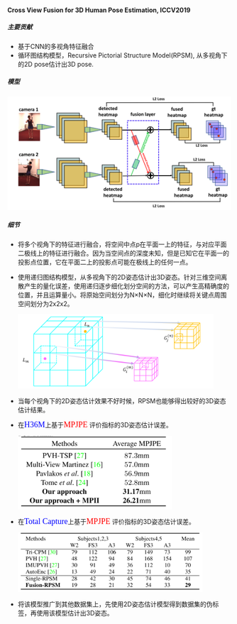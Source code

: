 #### Cross View Fusion for 3D Human Pose Estimation, ICCV2019

##### 主要贡献

- 基于CNN的多视角特征融合
- 循环图结构模型，Recursive Pictorial Structure Model(RPSM), 从多视角下的2D pose估计出3D pose.

##### 模型

![model](images/CVF_model.png)

##### 细节

- 将多个视角下的特征进行融合，将空间中点p在平面一上的特征，与对应平面二极线上的特征进行融合。因为当空间点的深度未知，但是已知它在平面一的投影点位置，它在平面二上的投影点可能在极线上的任何一点。

- 使用递归图结构模型，从多视角下的2D姿态估计出3D姿态。针对三维空间离散产生的量化误差，使用递归逐步细化划分空间的方法，可以产生高精确度的位置，并且运算量小。将原始空间划分为N×N×N，细化时继续将关键点周围空间划分为2x2x2。

  <img src="images/discretization.png" alt="discretization" style="zoom: 80%;" />

- 当每个视角下的2D姿态估计效果不好时候，RPSM也能够得出较好的3D姿态估计结果。

- 在<font face="黑体" color=blue size=4>H36M</font>上基于<font face="黑体" color=red size=4>MPJPE</font> 评价指标的3D姿态估计误差。

  <img src="images/CVF_H36M_result.png" alt="result1" style="zoom: 80%;" />

- 在<font face="黑体" color=blue size=4>Total Capture</font>上基于<font face="黑体" color=red size=4>MPJPE</font> 评价指标的3D姿态估计误差。

  <img src="images/CVF_TC_result.png" alt="result2" style="zoom:80%;" />

- 将该模型推广到其他数据集上，先使用2D姿态估计模型得到数据集的伪标签，再使用该模型估计出3D姿态。

